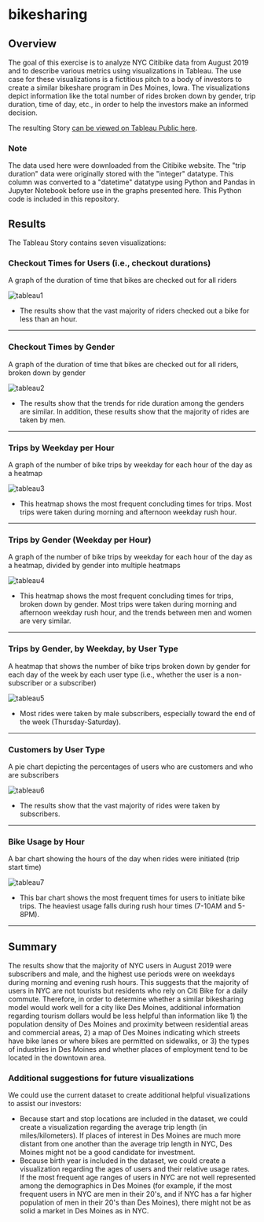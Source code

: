 # bikesharing

## Overview

The goal of this exercise is to analyze NYC Citibike data from August 2019 and to describe various metrics using visualizations in Tableau. The use case for these visualizations is a fictitious pitch to a body of investors to create a similar bikeshare program in Des Moines, Iowa. The visualizations depict information like the total number of rides broken down by gender, trip duration, time of day, etc., in order to help the investors make an informed decision. 

The resulting Story <a href="https://public.tableau.com/app/profile/david1924/viz/August2019CitibikeUsage/August2019CitibikeUsage">can be viewed on Tableau Public here</a>.


### Note
The data used here were downloaded from the Citibike website. The "trip duration" data were originally stored with the "integer" datatype. This column was converted to a "datetime" datatype using Python and Pandas in Jupyter Notebook before use in the graphs presented here. This Python code is included in this repository.


## Results

The Tableau Story contains seven visualizations:

### Checkout Times for Users (i.e., checkout durations)
A graph of the duration of time that bikes are checked out for all riders

![tableau1](https://user-images.githubusercontent.com/100863488/171236581-3483720f-9951-4429-a904-275d9f320aaa.png)

* The results show that the vast majority of riders checked out a bike for less than an hour.

---



### Checkout Times by Gender
A graph of the duration of time that bikes are checked out for all riders, broken down by gender

![tableau2](https://user-images.githubusercontent.com/100863488/171236614-aefb712a-31a8-41d1-bde1-5e92e881bd99.png)

* The results show that the trends for ride duration among the genders are similar. In addition, these results show that the majority of rides are taken by men.

---



### Trips by Weekday per Hour
A graph of the number of bike trips by weekday for each hour of the day as a heatmap

![tableau3](https://user-images.githubusercontent.com/100863488/171236675-00003e65-0798-42b6-ba35-35e654cbfbbc.png)

* This heatmap shows the most frequent concluding times for trips. Most trips were taken during morning and afternoon weekday rush hour.

---



### Trips by Gender (Weekday per Hour)
A graph of the number of bike trips by weekday for each hour of the day as a heatmap, divided by gender into multiple heatmaps

![tableau4](https://user-images.githubusercontent.com/100863488/171236717-03a4af4c-0d09-47dd-a03a-156093f5ffc7.png)

* This heatmap shows the most frequent concluding times for trips, broken down by gender. Most trips were taken during morning and afternoon weekday rush hour, and the trends between men and women are very similar.

---



### Trips by Gender, by Weekday, by User Type
A heatmap that shows the number of bike trips broken down by gender for each day of the week by each user type (i.e., whether the user is a non-subscriber or a subscriber)

![tableau5](https://user-images.githubusercontent.com/100863488/171242037-4d7e6304-da31-46a0-8fab-c04a8e044de7.png)

* Most rides were taken by male subscribers, especially toward the end of the week (Thursday-Saturday).

---



### Customers by User Type
A pie chart depicting the percentages of users who are customers and who are subscribers


![tableau6](https://user-images.githubusercontent.com/100863488/171236809-d5439873-ebc7-481c-8e7f-bba3e3269386.png)

* The results show that the vast majority of rides were taken by subscribers.

---
 
 

### Bike Usage by Hour
A bar chart showing the hours of the day when rides were initiated (trip start time)


![tableau7](https://user-images.githubusercontent.com/100863488/171236829-497d25de-a196-46d6-8e5d-ca4c643d6779.png)

* This bar chart shows the most frequent times for users to initiate bike trips. The heaviest usage falls during rush hour times (7-10AM and 5-8PM).

---



## Summary

The results show that the majority of NYC users in August 2019 were subscribers and male, and the highest use periods were on weekdays during morning and evening rush hours. This suggests that the majority of users in NYC are not tourists but residents who rely on Citi Bike for a daily commute. Therefore, in order to determine whether a similar bikesharing model would work well for a city like Des Moines, additional information regarding tourism dollars would be less helpful than information like 1) the population density of Des Moines and proximity between residential areas and commercial areas, 2) a map of Des Moines indicating which streets have bike lanes or where bikes are permitted on sidewalks, or 3) the types of industries in Des Moines and whether places of employment tend to be located in the downtown area.



### Additional suggestions for future visualizations

We could use the current dataset to create additional helpful visualizations to assist our investors:

* Because start and stop locations are included in the dataset, we could create a visualization regarding the average trip length (in miles/kilometers). If places of interest in Des Moines are much more distant from one another than the average trip length in NYC, Des Moines might not be a good candidate for investment.
* Because birth year is included in the dataset, we could create a visualization regarding the ages of users and their relative usage rates. If the most frequent age ranges of users in NYC are not well represented among the demographics in Des Moines (for example, if the most frequent users in NYC are men in their 20's, and if NYC has a far higher population of men in their 20's than Des Moines), there might not be as solid a market in Des Moines as in NYC.

